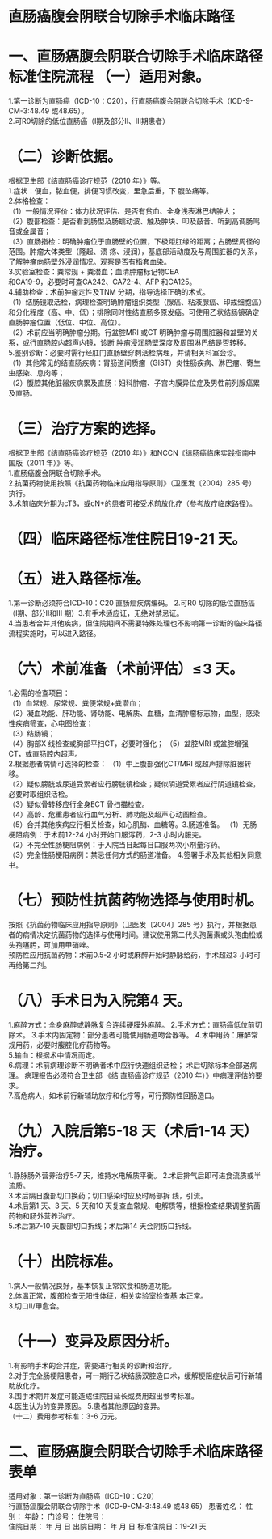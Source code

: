 # 直肠癌腹会阴联合切除手术临床路径  
# 一、直肠癌腹会阴联合切除手术临床路径标准住院流程 （一）适用对象。  
1.第一诊断为直肠癌（ICD-10：C20），行直肠癌腹会阴联合切除手术（ICD-9-CM-3:48.49 或48.65）。  
2.可R0切除的低位直肠癌（Ⅰ期及部分Ⅱ、III期患者）  
# （二）诊断依据。  
根据卫生部《结直肠癌诊疗规范（2010 年）》等。  
1.症状：便血，脓血便，排便习惯改变，里急后重，下 腹坠痛等。  
2.体格检查：  
（1）一般情况评价：体力状况评估、是否有贫血、全身浅表淋巴结肿大；  
（2）腹部检查：是否看到肠型及肠蠕动波、触及肿块、叩及鼓音、听到高调肠鸣音或金属音；  
（3）直肠指检：明确肿瘤位于直肠壁的位置，下极距肛缘的距离；占肠壁周径的范围。肿瘤大体类型（隆起、溃 疡、浸润），基底部活动度及与周围脏器的关系，了解肿瘤向肠壁外浸润情况。观察是否有指套血染。  
3.实验室检查：粪常规 $+$ 粪潜血；血清肿瘤标记物CEA  
和CA19-9，必要时可查CA242、CA72-4、AFP 和CA125。  
4.辅助检查：术前肿瘤定性及TNM 分期，指导选择正确的术式。  
（1）结肠镜取活检，病理检查明确肿瘤组织类型（腺癌、粘液腺癌、印戒细胞癌）和分化程度（高、中、低）；排除同时性结直肠多原发癌。可使用乙状结肠镜确定直肠肿瘤位置（低位、中位、高位）。  
（2）术前应当明确肿瘤分期。行盆腔MRI 或CT 明确肿瘤与周围脏器和盆壁的关系，或行直肠腔内超声内镜，诊断 肿瘤浸润肠壁深度及周围淋巴结是否转移。  
5.鉴别诊断：必要时需行经肛门直肠壁穿刺活检病理，并请相关科室会诊。  
（1）其他常见的结直肠疾病：胃肠道间质瘤（GIST）炎性肠疾病、淋巴瘤、寄生虫感染、息肉等；  
（2）腹腔其他脏器疾病累及直肠：妇科肿瘤、子宫内膜异位症及男性前列腺癌累及直肠。  
# （三）治疗方案的选择。  
根据卫生部《结直肠癌诊疗规范（2010 年）》和NCCN《结肠癌临床实践指南中国版（2011 年）》等。  
1.直肠癌腹会阴联合切除手术。  
2.抗菌药物使用按照《抗菌药物临床应用指导原则》（卫医发〔2004〕285 号）执行。  
3.术前临床分期为cT3，或$\mathrm{cN}+$的患者可接受术前放化疗（参考放疗临床路径）。  
# （四）临床路径标准住院日19-21 天。  
# （五）进入路径标准。  
1.第一诊断必须符合ICD-10：C20 直肠癌疾病编码。 2.可R0 切除的低位直肠癌（Ⅰ期、部分Ⅱ和III 期）3.有手术适应证，无绝对禁忌证。  
4.当患者合并其他疾病，但住院期间不需要特殊处理也不影响第一诊断的临床路径流程实施时，可以进入路径。  
# （六）术前准备（术前评估）$\leqslant\!3$ 天。  
1.必需的检查项目：  
（1）血常规、尿常规、粪便常规$+$粪潜血；  
（2）凝血功能、肝功能、肾功能、电解质、血糖，血清肿瘤标志物，血型，感染性疾病筛查，心电图检查；  
（3）结肠镜；  
（4）胸部X 线检查或胸部平扫CT，必要时强化； （5）盆腔MRI 或盆腔增强CT，或直肠腔内超声。  
2.根据患者病情可选择的检查： （1）中上腹部强化CT/MRI 或超声排除脏器转移。  
（2）疑似膀胱或尿道受累者应行膀胱镜检查；疑似阴道受累者应行阴道镜检查，必要时取组织活检。  
（3）疑似骨转移应行全身ECT 骨扫描检查。  
（4）高龄、危重患者应行血气分析、肺功能及超声心动图检查。  
（5）合并其他疾病应行相关检查，如心肌酶、血糖等。3.肠道准备。 （1）无肠梗阻病例：于术前12-24 小时开始口服泻药，2-3 小时内服完。  
（2）不完全性肠梗阻病例：于入院当日起每日口服两次小剂量泻药。  
（3）完全性肠梗阻病例：禁忌任何方式的肠道准备。 4.签署手术及其他相关同意书。  
# （七）预防性抗菌药物选择与使用时机。  
按照《抗菌药物临床应用指导原则》（卫医发〔2004〕285 号）执行，并根据患者的病情决定抗菌药物的选择与使用时间。建议使用第二代头孢菌素或头孢曲松或头孢噻肟，可加用甲硝唑。  
预防性应用抗菌药物：术前0.5-2 小时或麻醉开始时静脉给药，手术超过3 小时可再给第二剂。  
# （八）手术日为入院第4 天。  
1.麻醉方式：全身麻醉或静脉复合连续硬膜外麻醉。 2.手术方式：直肠癌低位前切除术。 3.手术内固定物：部分患者可能使用肠道吻合器等。 4.术中用药：麻醉常规用药，必要时腹腔化疗药物等。  
5.输血：根据术中情况而定。  
6.病理：术前病理诊断不明确者术中应行快速组织活检； 术后切除标本全部送病理。 病理报告必须符合卫生部 《结 直肠癌诊疗规范（2010 年）》中病理评估的要求。  
7.高危病人，如术前行新辅助放疗和化疗等，可行预防性回肠造口。  
# （九）入院后第5-18 天（术后1-14 天）治疗。  
1.静脉肠外营养治疗5-7 天，维持水电解质平衡。 2.术后排气后即可进食流质或半流质。  
3.术后隔日腹部切口换药；切口感染时应及时局部拆 线，引流。  
4.术后第1 天、3 天、5 天和10 天复查血常规、电解质等，根据检查结果调整抗菌药物和肠外营养治疗。  
5.术后第7-10 天腹部切口拆线；术后第14 天会阴伤口拆线。  
# （十）出院标准。  
1.病人一般情况良好，基本恢复正常饮食和肠道功能。  
2.体温正常，腹部检查无阳性体征，相关实验室检查基  本正常。  
3.切口Ⅱ/甲愈合。  
# （十一）变异及原因分析。  
1.有影响手术的合并症，需要进行相关的诊断和治疗。  
2.对于完全肠梗阻患者，可一期行乙状结肠双腔造口术，缓解梗阻症状后可行新辅助放化疗。  
3.围手术期并发症可能造成住院日延长或费用超出参考标准。  
4.医生认为的变异原因。 5.患者其他原因的变异。  
（十二）费用参考标准：3-6 万元。  
# 二、直肠癌腹会阴联合切除手术临床路径表单  
适用对象：第一诊断为直肠癌（ICD-10：C20）  
行直肠癌腹会阴联合切除手术（ICD-9-CM-3:48.49 或48.65） 患者姓名：           性别：    年龄：    门诊号：       住院号：  
住院日期：   年  月  日 出院日期：   年  月   日  标准住院日：19-21 天  
